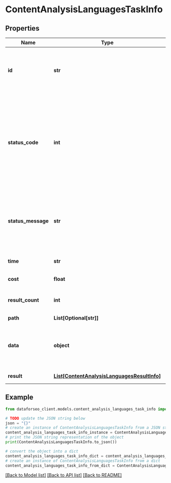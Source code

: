 # ContentAnalysisLanguagesTaskInfo


## Properties

Name | Type | Description | Notes
------------ | ------------- | ------------- | -------------
**id** | **str** | task identifier unique task identifier in our system in the UUID format | [optional] 
**status_code** | **int** | status code of the task generated by DataForSEO, can be within the following range: 10000-60000 you can find the full list of the response codes here | [optional] 
**status_message** | **str** | informational message of the task you can find the full list of general informational messages here | [optional] 
**time** | **str** | execution time, seconds | [optional] 
**cost** | **float** | total tasks cost, USD | [optional] 
**result_count** | **int** | number of elements in the result array | [optional] 
**path** | **List[Optional[str]]** | URL path | [optional] 
**data** | **object** | contains the same parameters that you specified in the POST request | [optional] 
**result** | [**List[ContentAnalysisLanguagesResultInfo]**](ContentAnalysisLanguagesResultInfo.md) | array of results | [optional] 

## Example

```python
from dataforseo_client.models.content_analysis_languages_task_info import ContentAnalysisLanguagesTaskInfo

# TODO update the JSON string below
json = "{}"
# create an instance of ContentAnalysisLanguagesTaskInfo from a JSON string
content_analysis_languages_task_info_instance = ContentAnalysisLanguagesTaskInfo.from_json(json)
# print the JSON string representation of the object
print(ContentAnalysisLanguagesTaskInfo.to_json())

# convert the object into a dict
content_analysis_languages_task_info_dict = content_analysis_languages_task_info_instance.to_dict()
# create an instance of ContentAnalysisLanguagesTaskInfo from a dict
content_analysis_languages_task_info_from_dict = ContentAnalysisLanguagesTaskInfo.from_dict(content_analysis_languages_task_info_dict)
```
[[Back to Model list]](../README.md#documentation-for-models) [[Back to API list]](../README.md#documentation-for-api-endpoints) [[Back to README]](../README.md)


